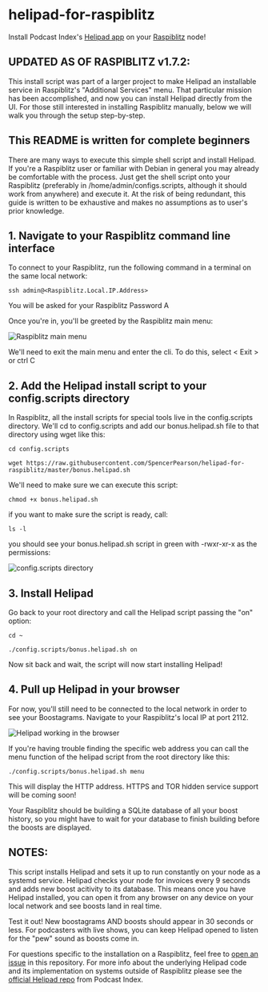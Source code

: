 # helipad-for-raspiblitz
Install Podcast Index's [Helipad app](https://github.com/Podcastindex-org/helipad) on your [Raspiblitz](https://github.com/rootzoll/raspiblitz/) node!

## UPDATED AS OF RASPIBLITZ v1.7.2:
This install script was part of a larger project to make Helipad an installable service in Raspiblitz's "Additional Services" menu. That particular mission has been accomplished, and now you can install Helipad directly from the UI. For those still interested in installing Raspiblitz manually, below we will walk you through the setup step-by-step.

## This README is written for complete beginners
There are many ways to execute this simple shell script and install Helipad. If you're a Raspiblitz user or familiar with Debian in general you may already be comfortable with the process. Just get the shell script onto your Raspiblitz (preferably in /home/admin/configs.scripts, although it should work from anywhere) and execute it. At the risk of being redundant, this guide is written to be exhaustive and makes no assumptions as to user's prior knowledge.

## 1. Navigate to your Raspiblitz command line interface

To connect to your Raspiblitz, run the following command in a terminal on the same local network:

`ssh admin@<Raspiblitz.Local.IP.Address>`

You will be asked for your Raspiblitz Password A

Once you're in, you'll be greeted by the Raspiblitz main menu:

![Raspiblitz main menu](https://github.com/rootzoll/raspiblitz/raw/v1.7/pictures/ssh5-mainmenu.png)

We'll need to exit the main menu and enter the cli. To do this, select < Exit > or ctrl C

## 2. Add the Helipad install script to your config.scripts directory
In Raspiblitz, all the install scripts for special tools live in the config.scripts directory. We'll cd to config.scripts and add our bonus.helipad.sh file to that directory using wget like this:

`cd config.scripts`

`wget https://raw.githubusercontent.com/SpencerPearson/helipad-for-raspiblitz/master/bonus.helipad.sh`

We'll need to make sure we can execute this script:

`chmod +x bonus.helipad.sh`

if you want to make sure the script is ready, call:

`ls -l`

you should see your bonus.helipad.sh script in green with -rwxr-xr-x as the permissions:

![config.scripts directory](https://i.ibb.co/dLmSxdp/Screenshot-2021-12-16-160543.png)

## 3. Install Helipad
Go back to your root directory and call the Helipad script passing the "on" option:

`cd ~`

`./config.scripts/bonus.helipad.sh on`

Now sit back and wait, the script will now start installing Helipad!

## 4. Pull up Helipad in your browser

For now, you'll still need to be connected to the local network in order to see your Boostagrams. Navigate to your Raspiblitz's local IP at port 2112. 

![Helipad working in the browser](https://i.ibb.co/5B5J3bh/Screenshot-2021-12-16-163651.png)

If you're having trouble finding the specific web address you can call the menu function of the helipad script from the root directory like this:

`./config.scripts/bonus.helipad.sh menu`

This will display the HTTP address. HTTPS and TOR hidden service support will be coming soon!

Your Raspiblitz should be building a SQLite database of all your boost history, so you might have to wait for your database to finish building before the boosts are displayed.

## NOTES:

This script installs Helipad and sets it up to run constantly on your node as a systemd service. Helipad checks your node for invoices every 9 seconds and adds new boost acitivity to its database. This means once you have Helipad installed, you can open it from any browser on any device on your local network and see boosts land in real time.

Test it out! New boostagrams AND boosts should appear in 30 seconds or less. For podcasters with live shows, you can keep Helipad opened to listen for the "pew" sound as boosts come in.

For questions specific to the installation on a Raspiblitz, feel free to [open an issue](https://github.com/SpencerPearson/helipad-for-raspiblitz/issues) in this repository. For more info about the underlying Helipad code and its implementation on systems outside of Raspiblitz please see the [official Helipad repo](https://github.com/Podcastindex-org/helipad) from Podcast Index.
